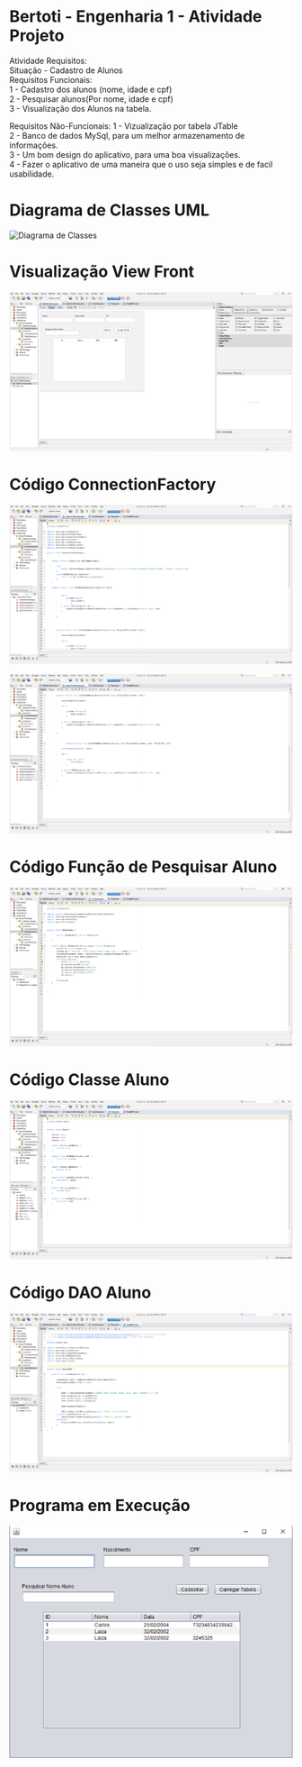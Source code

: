 # Bertoti - Engenharia 1 - Atividade Projeto



Atividade Requisitos:</br>
Situação - Cadastro de Alunos</br>
Requisitos Funcionais:</br>
1 - Cadastro dos alunos (nome, idade e cpf)</br>
2 - Pesquisar alunos(Por nome, idade e cpf)</br>
3 - Visualização dos Alunos na tabela.



Requisitos Não-Funcionais:
1 - Vizualização por tabela JTable</br>
2 - Banco de dados MySql, para um melhor armazenamento de informações.</br>
3 - Um bom design do aplicativo, para uma boa visualizações.</br>
4 - Fazer o aplicativo de uma maneira que o uso seja simples e de facil usabilidade.</br>

# Diagrama de Classes UML #

![Diagrama de Classes]()


# Visualização View Front #
![Diagrama de Classes](https://github.com/CarlosKB/bertoti/blob/main/Engenharia%201/Atividade%20Projeto/View%20Front.png)



# Código ConnectionFactory #

![Diagrama de Classes](https://github.com/CarlosKB/bertoti/blob/main/Engenharia%201/Atividade%20Projeto/Conecction%20Code%201.png)

![Diagrama de Classes](https://github.com/CarlosKB/bertoti/blob/main/Engenharia%201/Atividade%20Projeto/Connection%20Code%202.png)

# Código Função de Pesquisar Aluno #

![Diagrama de Classes](https://github.com/CarlosKB/bertoti/blob/main/Engenharia%201/Atividade%20Projeto/Code%20PesqAluno.png)

# Código Classe Aluno #

![Diagrama de Classes](https://github.com/CarlosKB/bertoti/blob/main/Engenharia%201/Atividade%20Projeto/model.bean%20Aluno.png)

# Código DAO Aluno #

![Diagrama de Classes](https://github.com/CarlosKB/bertoti/blob/main/Engenharia%201/Atividade%20Projeto/model.dao%20AlunoDAO.png)

# Programa em Execução #

![Diagrama de Classes](https://github.com/CarlosKB/bertoti/blob/main/Engenharia%201/Atividade%20Projeto/Programa%20em%20Execu%C3%A7%C3%A3o.png)



